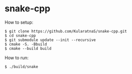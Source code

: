 # snake-cpp

How to setup:
```
$ git clone https://github.com/KularatnaS/snake-cpp.git
$ cd snake-cpp
$ git submodule update --init --recursive
$ cmake -S. -Bbuild
$ cmake --build build
```

How to run:
```
$ ./build/snake
```